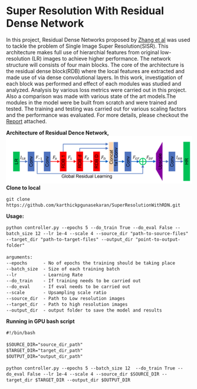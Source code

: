  # Super Resolution With Residual Dense Network

 In this project, Residual Dense Networks proposed by [Zhang et al](http://openaccess.thecvf.com/content_cvpr_2018/papers/Zhang_Residual_Dense_Network_CVPR_2018_paper.pdf) was used to tackle the problem of Single Image Super Resolution(SISR). This architecture makes full use of hierarchial features from original low-resolution (LR) images to achieve higher performance. The network structure will consists of four main blocks. The core of the architecture is the residual dense block(RDB) where the local features are extracted and made use of via dense convolutional layers. In this work, investigation of each block was performed and effect of each modules was studied and analyzed. Analysis by various loss metrics were carried out in this project. Also a comparison was made with various state of the art models.The modules in the model were be built from scratch and were trained and tested. The training and testing was carried out for various scaling factors and the performance was evaluated. For more details, please checkout the [Report](ResidualDenseNerwork_Report.pdf) attached.

 **Architecture of Residual Dence Network,**
<img src="Images/main_670.png" >
**Clone to local**
```
git clone https://github.com/karthickpgunasekaran/SuperResolutionWithRDN.git
```

**Usage:**
```
python controller.py --epochs 5 --do_train True --do_eval False --batch_size 12 --lr 1e-4 --scale 4 --source_dir "path-to-source-files" --target_dir "path-to-target-files" --output_dir "point-to-output-folder"

arguments: 
--epochs      - No of epochs the training should be taking place
--batch_size  - Size of each training batch
--lr          - Learning Rate
--do_train    - If training needs to be carried out
--do_eval     - If eval needs to be carried out
--scale       - Upsampling scale ratio
--source_dir  - Path to Low resolution images
--target_dir  - Path to high resolution images
--output_dir  - output folder to save the model and results
```

**Running in GPU bash script**

```
#!/bin/bash

$SOURCE_DIR="source_dir_path"
$TARGET_DIR="target_dir_path"
$OUTPUT_DIR="output_dir_path"

python controller.py --epochs 5 --batch_size 12  --do_train True --do_eval False --lr 1e-4 --scale 4 --source_dir $SOURCE_DIR --target_dir $TARGET_DIR --output_dir $OUTPUT_DIR 
```
